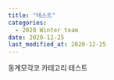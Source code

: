 ```yaml
---
title: "테스트"
categories:
  - 2020 Winter team
date: 2020-12-25
last_modified_at: 2020-12-25
---
```

동계모각코 카테고리 테스트
